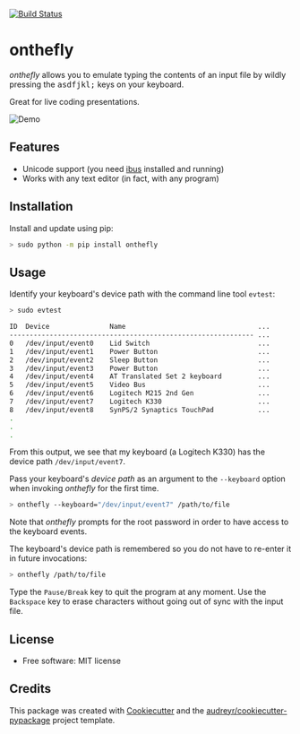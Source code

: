 [![Build Status](https://img.shields.io/pypi/v/onthefly.svg)](https://pypi.python.org/pypi/onthefly)

onthefly
========

*onthefly* allows you to emulate typing the contents of an input file by wildly pressing the <kbd>a</kbd><kbd>s</kbd><kbd>d</kbd><kbd>f</kbd><kbd>j</kbd><kbd>k</kbd><kbd>l</kbd><kbd>;</kbd> keys on your keyboard.

Great for live coding presentations.

![Demo](../assets/demo.gif)


Features
--------

* Unicode support (you need [ibus](https://wiki.archlinux.org/title/IBus) installed and running)
* Works with any text editor (in fact, with any program)


Installation
------------

Install and update using pip:

```bash
> sudo python -m pip install onthefly
```

Usage
-----

Identify your keyboard's device path with the command line tool `evtest`:

```bash
> sudo evtest

ID  Device               Name                                 ...
------------------------------------------------------------- ...
0   /dev/input/event0    Lid Switch                           ...
1   /dev/input/event1    Power Button                         ...
2   /dev/input/event2    Sleep Button                         ...
3   /dev/input/event3    Power Button                         ...
4   /dev/input/event4    AT Translated Set 2 keyboard         ...
5   /dev/input/event5    Video Bus                            ...
6   /dev/input/event6    Logitech M215 2nd Gen                ...
7   /dev/input/event7    Logitech K330                        ...
8   /dev/input/event8    SynPS/2 Synaptics TouchPad           ...
.
.
.
```

From this output, we see that my keyboard (a Logitech K330) has the device path `/dev/input/event7`.

Pass your keyboard's *device path* as an argument to the `--keyboard` option when invoking *onthefly* for the first time.

```bash
> onthefly --keyboard="/dev/input/event7" /path/to/file
```

Note that *onthefly* prompts for the root password in order to have access to the keyboard events.

The keyboard's device path is remembered so you do not have to re-enter it in future invocations:

```bash
> onthefly /path/to/file
```

Type the `Pause/Break` key to quit the program at any moment.
Use the `Backspace` key to erase characters without going out of sync with the input file.

License
-------

* Free software: MIT license


Credits
-------

This package was created with [Cookiecutter](https://github.com/audreyr/cookiecutter) and the [audreyr/cookiecutter-pypackage](https://github.com/audreyr/cookiecutter-pypackage) project template.
